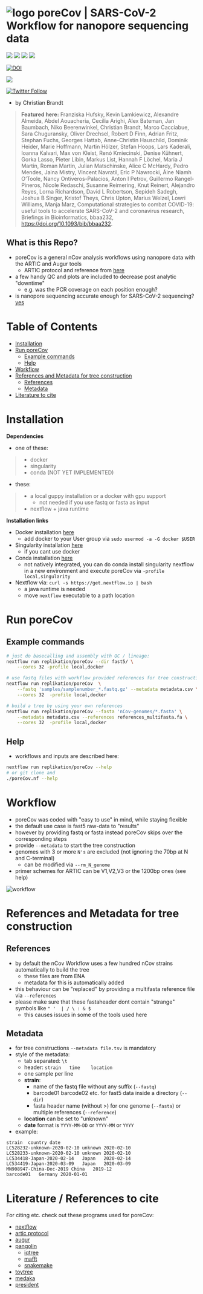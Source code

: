 ![logo](data/logo/mobile_logo.png)
**poreCov | SARS-CoV-2 Workflow for nanopore sequencing data**   
===

![](https://img.shields.io/badge/nextflow-20.07.0-brightgreen)
![](https://img.shields.io/badge/uses-docker-blue.svg)
![](https://img.shields.io/badge/uses-singularity-yellow.svg)
![](https://img.shields.io/badge/licence-GPL--3.0-lightgrey.svg)

[![DOI](https://zenodo.org/badge/DOI/10.5281/zenodo.4153510.svg)](https://doi.org/10.5281/zenodo.4153510)

![](https://github.com/replikation/nCov/workflows/Syntax_check/badge.svg)


[![Twitter Follow](https://img.shields.io/twitter/follow/gcloudChris.svg?style=social)](https://twitter.com/gcloudChris) 

* by Christian Brandt

> **Featured here:**
> Franziska Hufsky, Kevin Lamkiewicz, Alexandre Almeida, Abdel Aouacheria, Cecilia Arighi, Alex Bateman, Jan Baumbach, Niko Beerenwinkel, Christian Brandt, Marco Cacciabue, Sara Chuguransky, Oliver Drechsel, Robert D Finn, Adrian Fritz, Stephan Fuchs, Georges Hattab, Anne-Christin Hauschild, Dominik Heider, Marie Hoffmann, Martin Hölzer, Stefan Hoops, Lars Kaderali, Ioanna Kalvari, Max von Kleist, Renó Kmiecinski, Denise Kühnert, Gorka Lasso, Pieter Libin, Markus List, Hannah F Löchel, Maria J Martin, Roman Martin, Julian Matschinske, Alice C McHardy, Pedro Mendes, Jaina Mistry, Vincent Navratil, Eric P Nawrocki, Áine Niamh O’Toole, Nancy Ontiveros-Palacios, Anton I Petrov, Guillermo Rangel-Pineros, Nicole Redaschi, Susanne Reimering, Knut Reinert, Alejandro Reyes, Lorna Richardson, David L Robertson, Sepideh Sadegh, Joshua B Singer, Kristof Theys, Chris Upton, Marius Welzel, Lowri Williams, Manja Marz, Computational strategies to combat COVID-19: useful tools to accelerate SARS-CoV-2 and coronavirus research, Briefings in Bioinformatics, bbaa232, https://doi.org/10.1093/bib/bbaa232.

## What is this Repo?

* poreCov is a general nCov analysis workflows using nanopore data with the ARTIC and Augur tools
    * ARTIC protocol and reference from [here](https://artic.network/ncov-2019)
* a few handy QC and plots are included to decrease post analytic "downtime"
    * e.g. was the PCR coverage on each position enough?
* is nanopore sequencing accurate enough for SARS-CoV-2 sequencing? [yes](https://www.nature.com/articles/s41467-020-20075-6)

Table of Contents
=================

* [Installation](#Installation)
* [Run poreCov](#Run-poreCov)
    * [Example commands](#Example-commands)
    * [Help](#Help)
* [Workflow](#Workflow)
* [References and Metadata for tree construction](#References-and-Metadata-for-tree-construction)
    * [References](#References)
    * [Metadata](#Metadata)
* [Literature to cite](#Literature-to-cite)


# Installation

**Dependencies**

* one of these:
>   * docker
>   * singularity
>   * conda (NOT YET IMPLEMENTED)

* these:
>   * a local guppy installation or a docker with gpu support
>      * not needed if you use fastq or fasta as input
>   * nextflow + java runtime 

**Installation links**

* Docker installation [here](https://docs.docker.com/v17.09/engine/installation/linux/docker-ce/ubuntu/#install-docker-ce)
    * add docker to your User group via `sudo usermod -a -G docker $USER`
* Singularity installation [here](https://singularity.lbl.gov/install-linux)
    * if you cant use docker
* Conda installation [here](https://docs.conda.io/projects/conda/en/latest/user-guide/install/)
    * not natively integrated, you can do conda install singularity nextflow in a new environment and execute poreCov via `-profile local,singularity`
* Nextflow via: `curl -s https://get.nextflow.io | bash`
    * a java runtime is needed
    * move `nextflow` executable to a path location

# Run poreCov

## Example commands

```bash
# just do basecalling and assembly with QC / lineage:
nextflow run replikation/poreCov --dir fast5/ \
    --cores 32 -profile local,docker

# use fastq files with workflow provided references for tree construction
nextflow run replikation/poreCov  \
    --fastq 'samples/samplenumber_*.fastq.gz' --metadata metadata.csv \
    --cores 32  -profile local,docker

# build a tree by using your own references
nextflow run replikation/poreCov --fasta 'nCov-genomes/*.fasta' \
    --metadata metadata.csv --references references_multifasta.fa \
    --cores 32  -profile local,docker
```

## Help

* workflows and inputs are described here:

```bash
nextflow run replikation/poreCov --help
# or git clone and
./poreCov.nf --help
```

# Workflow

* poreCov was coded with "easy to use" in mind, while staying flexible
* the default use case is fast5 raw-data to "results"
* however by providing fastq or fasta instead poreCov skips over the corresponding steps
* provide `--metadata` to start the tree construction
* genomes with 3 or more `N's` are excluded (not ignoring the 70bp at N and C-terminal)
  * can be modified via `--rm_N_genome`
* primer schemes for ARTIC can be V1,V2,V3 or the 1200bp ones (see help)

![workflow](data/figures/workflow.png)

# References and Metadata for tree construction
## References
* by default the nCov Workflow uses a few hundred nCov strains automatically to build the tree
    * these files are from ENA
    * metadata for this is automatically added
* this behaviour can be "replaced" by providing a multifasta reference file via `--references`
* please make sure that these fastaheader dont contain "strange" symbols like `" '  | / \ : & $`
    * this causes issues in some of the tools used here

## Metadata
* for tree constructions `--metadata file.tsv` is mandatory
* style of the metadata: 
    * tab separated: `\t`
    * header: `strain   time    location`
    * one sample per line
    * **strain**: 
        * name of the fastq file without any suffix (`--fastq`)
        * barcode01 barcode02 etc. for fast5 data inside a directory (`--dir`)
        * fasta header name (without >) for one genome (`--fasta`) or multiple references (`--reference`)
    * **location** can be set to "unknown"
    * **date** format is `YYYY-MM-DD` or `YYYY-MM` or `YYYY`
* example:

```csv
strain	country	date
LC528232-unknown-2020-02-10	unknown	2020-02-10
LC528233-unknown-2020-02-10	unknown	2020-02-10
LC534418-Japan-2020-02-14	Japan	2020-02-14
LC534419-Japan-2020-03-09	Japan	2020-03-09
MN908947-China-Dec-2019	China	2019-12
barcode01   Germany 2020-01-01
```

# Literature / References to cite
For citing etc. check out these programs used for poreCov:
* [nextflow](https://www.nextflow.io/index.html)
* [artic protocol](https://artic.network/ncov-2019/ncov2019-bioinformatics-sop.html)
* [augur](https://github.com/nextstrain/augur)
* [pangolin](https://github.com/hCoV-2019/pangolin)
    * [iqtree](http://www.iqtree.org/#download)
    * [mafft](https://mafft.cbrc.jp/alignment/software/)
    * [snakemake](https://snakemake.readthedocs.io/en/stable/index.html)
* [toytree](https://github.com/eaton-lab/toytree)
* [medaka](https://github.com/nanoporetech/medaka)
* [president](https://gitlab.com/RKIBioinformaticsPipelines/president)
